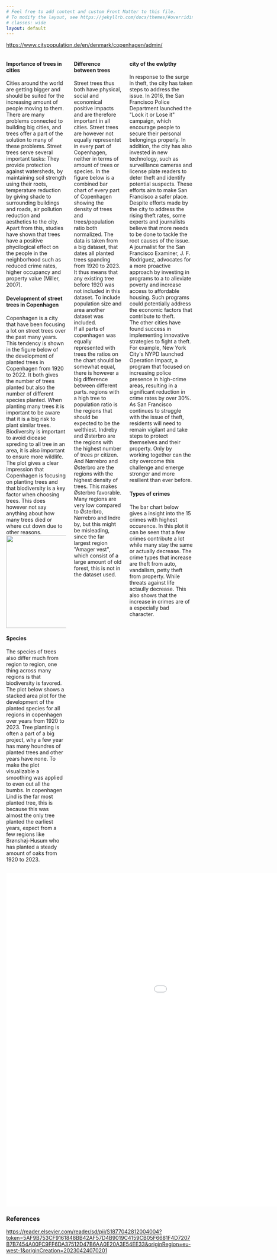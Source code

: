 ```yaml
---
# Feel free to add content and custom Front Matter to this file.
# To modify the layout, see https://jekyllrb.com/docs/themes/#overriding-theme-defaults
# classes: wide
layout: default
---
```


https://www.citypopulation.de/en/denmark/copenhagen/admin/

<div class="columns">
    <div class="column">
        <div class="content">
            <p> 
            <h4>Importance of trees in cities</h4>
            Cities around the world are getting bigger and should be suited for the increasing amount of people moving to them. There are many problems connected to building big cities, and trees offer a part of the solution to many of these problems. Street trees serve several important tasks: They provide protection against watersheds, by maintaining soil strength using their roots, temperature reduction by giving shade to surrounding buildings and roads, air pollution reduction and aesthetics to the city. Apart from this, studies have shown that trees have a positive phycilogical effect on the people in the neighborhood such as reduced crime rates, higher occupancy and property value (Miller, 2007). <br>
            <h4>Development of street trees in Copenhagen</h4>
            Copenhagen is a city that have been focusing a lot on street trees over the past many years. This tendency is shown in the figure below of the development of planted trees in Copenhagen from 1920 to 2022. It both gives the number of trees planted but also the number of different species planted. When planting many trees it is important to be aware that it is a big risk to plant similar trees. Biodiversity is important to avoid dicease spreding to all tree in an area, it is also important to ensure more wildlife. 
            The plot gives a clear impression that Copenhagen is focusing on planting trees and that biodiversity is a key factor when choosing trees. This does however not say anything about how many trees died or where cut down due to other reasons. 
            <!-- Insert trees against years plot -->
            <img src="https://raw.githubusercontent.com/ToreVang/ToreVang.github.io/blob/main/public/tree_amount_tree_diversity.png"  width="700" height="250">
            <h4>Species</h4>
            The species of trees also differ much from region to region, one thing across many regions is that biodiversity is favored. The plot below shows a stacked area plot for the development of the planted species for all regions in copenhagen over years from 1920 to 2023. Tree planting is often a part of a big project, why a few year has many houndres of planted trees and other years have none. To make the plot visualizable a smoothing was applied to even out all the bumbs. 
            In copenhagen Lind is the far most planted tree, this is because this was almost the only tree planted the earliest years, expect from a few regions like Brønshøj-Husum who has planted a steady amount of oaks from 1920 to 2023.
            </p>
        </div>
    </div>
    <div class="column">
        <div class="content">
            <p> 
            <h4>Difference between trees</h4>
            <!-- Here comes the story! About how copenhagen choose to focus on certain areas, not related to population or area!! :O wow what a story -->
            Street trees thus both have physical, social and economical positive impacts and are therefore important in all cities. Street trees are however not equally representet in every part of Copenhagen, neither in terms of amount of trees or species. In the figure below is a combined bar chart of every part of Copenhagen showing the density of trees and trees/population ratio both normalized. The data is taken from a big dataset, that dates all planted trees spanding from 1920 to 2023. It thus means that any existing tree before 1920 was not included in this dataset. To include population size and area another dataset was included. <br>
            If all parts of copenhagen was equally represented with trees the ratios on the chart should be somewhat equal, there is however a big difference between different parts. regions with a high tree to population ratio is the regions that should be expected to be the welthiest. Indreby and Østerbro are the regions with the highest number of trees pr citizen. And Nørrebro and Østerbro are the regions with the highest density of trees. This makes Østerbro favorable. 
            Many regions are very low compared to Østerbro, Nørrebro and Indre by, but this might be misleading, since the far largest region "Amager vest", which consist of a large amount of old forest, this is not in the dataset used. 
            </p>
        </div>  
    </div>
    <div class="column">
        <div class="content">
            <h4>city of the ewlpthy</h4>
            <p> In response to the surge in theft, the city has taken steps to address the issue. In 2016, the San Francisco Police Department launched the "Lock it or Lose it" campaign, which encourage people to secure their personal belongings properly. In addition, the city has also invested in new technology, such as surveillance cameras and license plate readers to deter theft and identify potential suspects. These efforts aim to make San Francisco a safer place. Despite efforts made by the city to address the rising theft rates, some experts and journalists believe that more needs to be done to tackle the root causes of the issue. A journalist for the San Francisco Examiner, J. F. Rodriguez, advocates for a more proactive approach by investing in programs to a to alleviate poverty and increase access to affordable housing. Such programs could potentially address the economic factors that contribute to theft. <br>
            The other cities have found success in implementing innovative strategies to fight a theft. For example, New York City's NYPD launched Operation Impact, a program that focused on increasing police presence in high-crime areas, resulting in a significant reduction in crime rates by over 30%. As San Francisco continues to struggle with the issue of theft, residents will need to remain vigilant and take steps to protect themselves and their property. Only by working together can the city overcome this challenge and emerge stronger and more resilient than ever before. <br>
            <h4>Types of crimes</h4>
            The bar chart below gives a insight into the 15 crimes with highest occurence. In this plot it can be seen that a few crimes contribute a lot while many stay the same or actually decrease. The crime types that increase are theft from auto, vandalism, petty theft from property. While threats against life actaully decrease. This also shows that the increase in crimes are of a especially bad character. </p>
        </div>
    </div>
</div>

<embed
    type="text/html" 
    src="{{site.baseurl}}/public/custom_filename.html"
    width="1400"
    height="900"
    >
<!-- </embed> -->

### References

https://reader.elsevier.com/reader/sd/pii/S1877042812004004?token=5AF9B753CF9161848BB42AF57D4B9019C4159CB05F6681F4D7207B7B7454A00FC9FF6DA37512D47B6AA0E20A3E54EE33&originRegion=eu-west-1&originCreation=20230424070201
